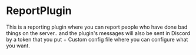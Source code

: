 # ReportPlugin
This is a reporting plugin where you can report people who have done bad things on the server.. and the plugin's messages will also be sent in Discord by a token that you put + Custom config file where you can configure what you want.
